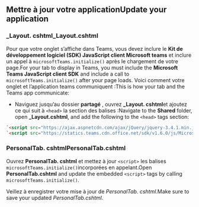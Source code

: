 ## <a name="update-your-application"></a><span data-ttu-id="b2c5a-101">Mettre à jour votre application</span><span class="sxs-lookup"><span data-stu-id="b2c5a-101">Update your application</span></span>

### <a name="_layoutcshtml"></a><span data-ttu-id="b2c5a-102">_Layout. cshtml</span><span class="sxs-lookup"><span data-stu-id="b2c5a-102">_Layout.cshtml</span></span>

<span data-ttu-id="b2c5a-103">Pour que votre onglet s’affiche dans Teams, vous devez inclure le **Kit de développement logiciel (SDK) JavaScript client Microsoft teams** et inclure un appel à `microsoftTeams.initialize()` après le chargement de votre page.</span><span class="sxs-lookup"><span data-stu-id="b2c5a-103">For your tab to display in Teams, you must include the **Microsoft Teams JavaScript client SDK** and include a call to `microsoftTeams.initialize()` after your page loads.</span></span> <span data-ttu-id="b2c5a-104">Voici comment votre onglet et l’application teams communiquent :</span><span class="sxs-lookup"><span data-stu-id="b2c5a-104">This is how your tab and the Teams app communicate:</span></span>

- <span data-ttu-id="b2c5a-105">Naviguez jusqu’au dossier **partagé** , ouvrez **_Layout. cshtml**et ajoutez ce qui suit à `<head>` la section des balises :</span><span class="sxs-lookup"><span data-stu-id="b2c5a-105">Navigate to the **Shared** folder, open **_Layout.cshtml**, and add the following to the `<head>` tags section:</span></span>

```html
`<script src="https://ajax.aspnetcdn.com/ajax/jQuery/jquery-3.4.1.min.js"></script>`
`<script src="https://statics.teams.cdn.office.net/sdk/v1.6.0/js/MicrosoftTeams.min.js"></script>`
```

### <a name="personaltabcshtml"></a><span data-ttu-id="b2c5a-106">PersonalTab. cshtml</span><span class="sxs-lookup"><span data-stu-id="b2c5a-106">PersonalTab.cshtml</span></span>

<span data-ttu-id="b2c5a-107">Ouvrez **PersonalTab. cshtml** et mettez à jour `<script>` les balises `microsoftTeams.initialize()`incorporées en appelant.</span><span class="sxs-lookup"><span data-stu-id="b2c5a-107">Open **PersonalTab.cshtml** and update the embedded `<script>` tags by calling `microsoftTeams.initialize()`.</span></span>

<span data-ttu-id="b2c5a-108">Veillez à enregistrer votre mise à jour de *PersonalTab. cshtml*.</span><span class="sxs-lookup"><span data-stu-id="b2c5a-108">Make sure to save your updated *PersonalTab.cshtml*.</span></span>